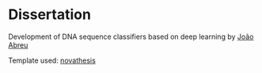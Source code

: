 # Dissertation

Development of DNA sequence classifiers based on deep learning by [João Abreu](https://github.com/JoaoNunoAbreu)

Template used: [novathesis](https://github.com/b-pereira/novathesis)